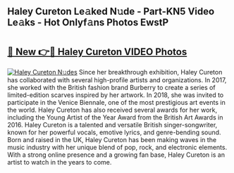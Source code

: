 ## Haley Cureton Le𝚊ked N𝚞de - Part-KN5 Video Le𝚊ks - Hot Onlyf𝚊ns Photos EwstP

# <h2><a href="http://ac26730.deff.icu/?id=Haley+Cureton">🔗 New 👉🔴 Haley Cureton VIDEO Photos</a></h2>

[![Haley Cureton N𝚞des](https://i.imgur.com/rIISA9y.gif)](http://ac26730.deff.icu/?id=Haley+Cureton)
Since her breakthrough exhibition, Haley Cureton has collaborated with several high-profile artists and organizations. In 2017, she worked with the British fashion brand Burberry to create a series of limited-edition scarves inspired by her artwork. In 2018, she was invited to participate in the Venice Biennale, one of the most prestigious art events in the world. Haley Cureton has also received several awards for her work, including the Young Artist of the Year Award from the British Art Awards in 2016. Haley Cureton is a talented and versatile British singer-songwriter, known for her powerful vocals, emotive lyrics, and genre-bending sound. Born and raised in the UK, Haley Cureton has been making waves in the music industry with her unique blend of pop, rock, and electronic elements. With a strong online presence and a growing fan base, Haley Cureton is an artist to watch in the years to come.
